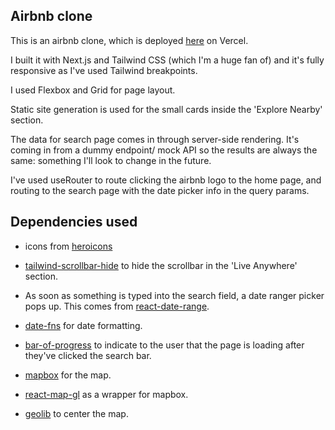 ## Airbnb clone

This is an airbnb clone, which is deployed [here](https://air-pav-clone.vercel.app/) on Vercel.

I built it with Next.js and Tailwind CSS (which I'm a huge fan of) and it's fully responsive as I've used Tailwind breakpoints.

I used Flexbox and Grid for page layout.

Static site generation is used for the small cards inside the 'Explore Nearby' section.

The data for search page comes in through server-side rendering. It's coming in from a dummy endpoint/ mock API so the results are always the same: something I'll look to change in the future.

I've used useRouter to route clicking the airbnb logo to the home page, and routing to the search page with the date picker info in the query params.

## Dependencies used

- icons from [heroicons](https://heroicons.com/)

- [tailwind-scrollbar-hide](https://www.npmjs.com/package/tailwind-scrollbar-hide) to hide the scrollbar in the 'Live Anywhere' section.

- As soon as something is typed into the search field, a date ranger picker pops up. This comes from [react-date-range](https://www.npmjs.com/package/react-date-range).

- [date-fns](https://www.npmjs.com/package/date-fns) for date formatting.

- [bar-of-progress](https://www.npmjs.com/package/@badrap/bar-of-progress) to indicate to the user that the page is loading after they've clicked the search bar.

- [mapbox](https://www.mapbox.com/) for the map.

- [react-map-gl](https://visgl.github.io/react-map-gl/) as a wrapper for mapbox.

- [geolib](https://www.npmjs.com/package/geolib) to center the map.
